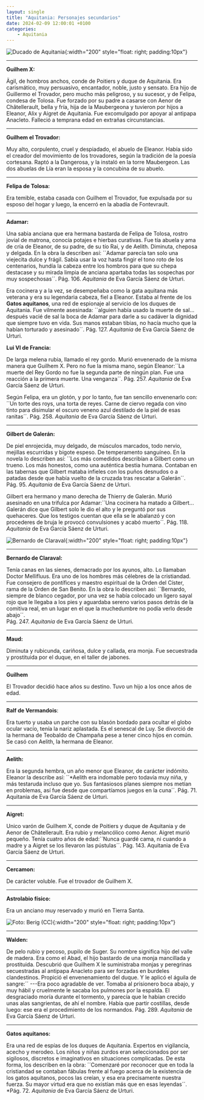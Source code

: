 ```yaml
---
layout: single
title: "Aquitania: Personajes secundarios"
date: 2024-02-09 12:00:01 +0100
categories: 
    - Aquitania
---
```

![Ducado de Aquitania](/assets/img/673e6ed3-3bad-4c3d-b9e9-d95cbc322f79.png){:width="200" style="float: right; padding:10px"}  

---
**Guilhem X:**

Ägil, de hombros anchos, conde de Poitiers y duque de Aquitania. Era carismático, muy persuasivo, encantador, noble, justo y sensato. Era hijo de Guillermo el Trovador, pero mucho más peligroso, y su sucesor, y
de Felipa, condesa de Tolosa. Fue forzado por su padre a casarse con
Aenor de Châtellerault, bella y fría, hija de la Maubergeona y tuvieron
por hijos a Eleanor, Alix y Aigret de Aquitania. Fue excomulgado por
apoyar al antipapa Anacleto. Falleció a temprana edad en extrañas
circunstancias.

---
**Guilhem el Trovador:** 

Muy alto, corpulento, cruel y despiadado,
 el abuelo de Eleanor. Había sido el creador del movimiento de los
trovadores, según la tradición de la poesía cortesana. Raptó a la
Dangerosa, y la instaló en la torre Maubergeon. Las dos abuelas de Lía
eran la esposa y la concubina de su abuelo.

---
**Felipa de Tolosa:** 

Era temible, estaba casada con Guilhem el
Trovador, fue expulsada por su esposo del hogar y luego, la encerró en
la abadía de Fontevrault.

---
**Adamar:** 

Una sabia anciana que era hermana bastarda de Felipa de
Tolosa, rostro jovial de matrona, conocía potajes e hierbas curativas.
Fue tía abuela y ama de cría de Eleanor, de su padre, de su tío Rai, y
de Aelith. Diminuta, cheposa y delgada. En la obra la describen así:
´´Adamar parecía tan solo una viejecita dulce y frágil. Sabía usar la
voz hasta fingir el tono roto de los centenarios, hundía la cabeza entre
los hombros para que su chepa destacase y su mirada limpia de anciana
apartaba todas las sospechas por muy sospechosas´´. Pág. 106.
*Aquitania* de Eva García Sáenz de Urturi.


Era cocinera y a la vez, se desempeñaba como la gata aquitana más
veterana y era su legendaria cabeza, fiel a Eleanor. Estaba al frente de
los **Gatos aquitanos**, una red de espionaje al servicio de los duques
de Aquitania. Fue vilmente asesinada: ´´alguien había usado la
muerte de sal... después vacié de sal la boca de Adamar para darle a su
cadáver la dignidad que siempre tuvo en vida. Sus manos estaban tibias,
no hacía mucho que la habían torturado y asesinado´´. Pág. 127.
*Aquitania* de Eva García Sáenz de Urturi.


**Lui VI de Francia:** 

De larga melena rubia, llamado el rey gordo.
Murió envenenado de la misma manera que Guilhem X. Pero no fue la misma
mano, según Eleanor:´´La muerte del Rey Gordo no fue la segunda
parte de ningún plan. Fue una reacción a la primera muerte. Una
venganza´´. Pág. 257. *Aquitania* de Eva García Sáenz de Urturi.


Según Felipa, era un glotón, y por lo tanto, fue tan sencillo
envenenarlo con: ´´Un torte des roys, una torta de reyes. Carne de
ciervo regada con vino tinto para disimular el oscuro veneno azul
destilado de la piel de esas ranitas´´. Pág. 258. *Aquitania* de Eva
García Sáenz de Urturi.

---
**Gilbert de Galerán:** 

De piel enrojecida, muy delgado, de músculos
marcados, todo nervio, mejillas escurridas y bigote espeso. De
temperamento sanguíneo. En la novela lo describen así: ´´Los más
comedidos describían a Gilbert como un trueno. Los más honestos, como
una auténtica bestia humana. Contaban en las tabernas que Gilbert mataba
infieles con los puños desnudos o a patadas desde que había vuelto de la
cruzada tras rescatar a Galerán´´. Pág. 95. *Aquitania* de Eva García
Sáenz de Urturi.


Gilbert era hermano y mano derecha de Thierry de Galerán. Murió
asesinado en una trifulca por Adamar:´´Una cocinera ha matado a
Gilbert... Galerán dice que Gilbert solo le dio el alto y le preguntó
por sus quehaceres. Que los testigos cuentan que ella se le abalanzó y
con procederes de bruja le provocó convulsiones y acabó muerto´´.
Pág. 118. *Aquitania* de Eva García Sáenz de Urturi.


![Bernardo de Claraval](/assets/img/59f4ed9b-fb8b-4616-8b65-a838f5178ba3.jpg){:width="200" style="float: right; padding:10px"} 

---
**Bernardo de Claraval:** 

Tenía canas en las sienes, demacrado por los ayunos, alto. Lo llamaban Doctor
Mellifluus. Era uno de los hombres más célebres de la cristiandad. Fue
consejero de pontífices y maestro espiritual de la Orden del Císter,
rama de la Orden de San Benito. En la obra lo describen así:
´´Bernardo, siempre de blanco cegador, por una vez se había colocado un
ligero sayal rojo que le llegaba a los pies y aguardaba sereno varios
pasos detrás de la comitiva real, en un lugar en el que la muchedumbre
no podía verlo desde abajo´´.  
Pág. 247. *Aquitania* de Eva García Sáenz de Urturi.

---
**Maud:** 

Diminuta y rubicunda, cariñosa, dulce y callada, era monja.
Fue secuestrada y prostituida por el duque, en el taller de jabones.

---
**Guilhem**

El Trovador decidió hace años su destino. Tuvo un hijo a los
once años de edad.

---
**Ralf de Vermandois**:

Era tuerto y usaba un parche con su blasón
bordado para ocultar el globo ocular vacío, tenía la nariz aplastada. Es
el senescal de Luy. Se divorció de la hermana de Teobaldo de Champaña
pese a tener cinco hijos en común. Se casó con Aelith, la hermana de
Eleanor.

---
**Aelith:** 

Era la segunda hembra, un año menor que Eleanor, de
carácter indómito. Eleanor la describe así: ´´*Aelith era
indomable pero todavía muy niña, y más testaruda incluso que yo. Sus
fantasiosos planes siempre nos metían en problemas, así fue desde que
compartíamos juegos en la cuna´´. Pág. 71. Aquitania de Eva García
Sáenz de Urturi.

---
**Aigret:** 

Unico varón de Guilhem X, conde de Poitiers y duque de
Aquitania y de Aenor de Châtellerault. Era rubio y melancólico como
Aenor. Aigret murió pequeño. Tenía cuatro años de edad:´´Nunca
guardé cama, ni cuando a madre y a Aigret se los llevaron las
pústulas´´. Pág. 143. Aquitania de Eva García Sáenz de Urturi.

---
**Cercamon:** 

De carácter voluble. Fue el trovador de Guilhem X.

---
**Astrolabio físico:** 

Era un anciano muy reservado y murió en Tierra
Santa.

![Foto: Berig (CC)](/assets/img/81b76d83-f050-4fe8-8a88-c0fce09149be.jpg){:width="200" style="float: right; padding:10px"} 

---
**Walden:** 

De pelo rubio y pecoso,
pupilo de Suger. Su nombre significa hijo del valle de madera. Era
como el Abad, el hijo bastardo de una monja mancillada y prostituida.
Descubrió que Guilhem X le suministraba monjas y peregrinas secuestradas
al antipapa Anacleto para ser forzadas en burdeles clandestinos.
Propició el envenenamiento del duque. Y le aplicó el águila de
sangre:´´ ---Era poco agradable de ver. Tomaba al prisionero boca
abajo, y muy hábil y cruelmente le sacaba los pulmones por la espalda.
El desgraciado moría durante el tormento, y parecía que le habían
crecido unas alas sangrientas, de ahí el nombre. Había que partir
costillas, desde luego: ese era el procedimiento de los normandos.
 Pág. 289. *Aquitania* de Eva García Sáenz de Urturi.

---
**Gatos aquitanos:** 

Era una red de espías de los duques de Aquitania.
Expertos en vigilancia, acecho y merodeo. Los niños y niñas zurdos eran
seleccionados por ser sigilosos, discretos e imaginativos en situaciones
complicadas. De esta forma, los describen en la obra: ´´Comenzaré
por reconocer que en toda la cristiandad se contaban fábulas frente al
fuego acerca de la existencia de los gatos aquitanos, pocos las creían,
y esa era precisamente nuestra fuerza. Su mayor virtud era que no
existían más que en esas leyendas´´. *Pág. 72. *Aquitania* de Eva García
Sáenz de Urturi.
